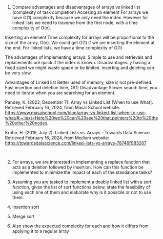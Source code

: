 1. Compare advantages and disadvantages of arrays vs linked list (complexity of task completion) 
Accesing an element
For arrays we have O(1) complexity because we only need the index. However for linked lists we need to traverse from the first node, with a time complexity of O(n).

Inserting an element
Time complexity for arrays will be proportional to the size of the array, O(n). We could get O(1) if we are inserting the element at the end. For linked lists, we have a time complexity of O(1)

The advantages of implementing arrays:
Simple to use and retrievals and replacements are quick if the index is known.
Disadvantages: 
y having a fixed sized we might waste space or be limited. 
inserting and deleting can be very slow.

Advantages of Linked list
Better used of memory, size is not pre-defined.
Fast insertion and deletion time, O(1)
Disadvantage
Slower search time, you need to iterate when you are searching for an element.

Pandey, K. (2022, December 7). Array vs Linked List [When to use What]. Retrieved February 16, 2024, from Masai School website: https://www.masaischool.com/blog/array-vs-linked-list-when-to-use-what/#:~:text=Here%20we%20can%20see%20that,pointers%20to%20the%20other%20nodes.

Krohn, H. (2019, July 2). Linked Lists vs. Arrays - Towards Data Science. Retrieved February 16, 2024, from Medium website: https://towardsdatascience.com/linked-lists-vs-arrays-78746f983267

‌

2. For arrays, we are interested in implementing a replace function that acts as a deletion followed by insertion. 
How can this function be implemented to minimize the impact of each of the standalone tasks? 

3. Assuming you are tasked to implement a doubly linked list with a sort function, given the list of sort functions below, state the
feasibility of using each one of them and elaborate why is it possible or not to use them. 
1. Insertion sort
2. Merge sort

4. Also show the expected complexity for each and how it differs from
applying it to a regular array